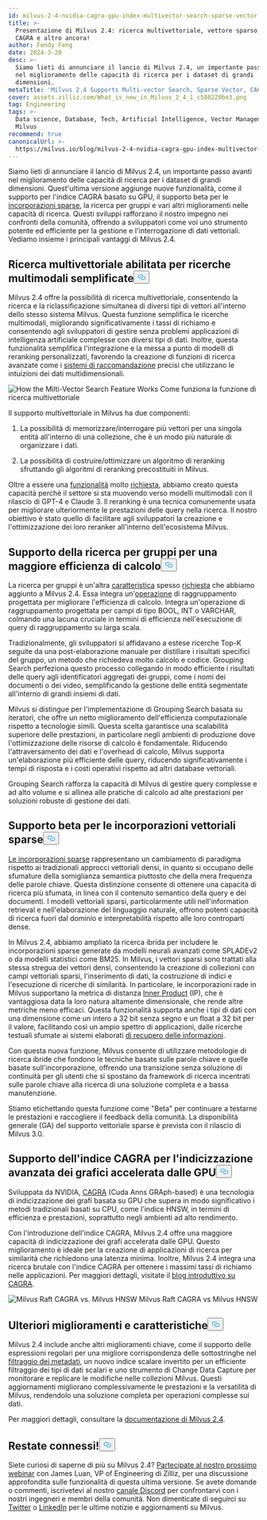 ```yaml
---
id: milvus-2-4-nvidia-cagra-gpu-index-multivector-search-sparse-vector-support.md
title: >-
  Presentazione di Milvus 2.4: ricerca multivettoriale, vettore sparso, indice
  CAGRA e altro ancora!
author: Fendy Feng
date: 2024-3-20
desc: >-
  Siamo lieti di annunciare il lancio di Milvus 2.4, un importante passo avanti
  nel miglioramento delle capacità di ricerca per i dataset di grandi
  dimensioni.
metaTitle: 'Milvus 2.4 Supports Multi-vector Search, Sparse Vector, CAGRA, and More!'
cover: assets.zilliz.com/What_is_new_in_Milvus_2_4_1_c580220be3.png
tag: Engineering
tags: >-
  Data science, Database, Tech, Artificial Intelligence, Vector Management,
  Milvus
recommend: true
canonicalUrl: >-
  https://milvus.io/blog/milvus-2-4-nvidia-cagra-gpu-index-multivector-search-sparse-vector-support.md
---
```

<p>Siamo lieti di annunciare il lancio di Milvus 2.4, un importante passo avanti nel miglioramento delle capacità di ricerca per i dataset di grandi dimensioni. Quest'ultima versione aggiunge nuove funzionalità, come il supporto per l'indice CAGRA basato su GPU, il supporto beta per le <a href="https://zilliz.com/learn/sparse-and-dense-embeddings">incorporazioni sparse</a>, la ricerca per gruppi e vari altri miglioramenti nelle capacità di ricerca. Questi sviluppi rafforzano il nostro impegno nei confronti della comunità, offrendo a sviluppatori come voi uno strumento potente ed efficiente per la gestione e l'interrogazione di dati vettoriali. Vediamo insieme i principali vantaggi di Milvus 2.4.</p>
<h2 id="Enabled-Multi-vector-Search-for-Simplified-Multimodal-Searches" class="common-anchor-header">Ricerca multivettoriale abilitata per ricerche multimodali semplificate<button data-href="#Enabled-Multi-vector-Search-for-Simplified-Multimodal-Searches" class="anchor-icon" translate="no">
      <svg translate="no"
        aria-hidden="true"
        focusable="false"
        height="20"
        version="1.1"
        viewBox="0 0 16 16"
        width="16"
      >
        <path
          fill="#0092E4"
          fill-rule="evenodd"
          d="M4 9h1v1H4c-1.5 0-3-1.69-3-3.5S2.55 3 4 3h4c1.45 0 3 1.69 3 3.5 0 1.41-.91 2.72-2 3.25V8.59c.58-.45 1-1.27 1-2.09C10 5.22 8.98 4 8 4H4c-.98 0-2 1.22-2 2.5S3 9 4 9zm9-3h-1v1h1c1 0 2 1.22 2 2.5S13.98 12 13 12H9c-.98 0-2-1.22-2-2.5 0-.83.42-1.64 1-2.09V6.25c-1.09.53-2 1.84-2 3.25C6 11.31 7.55 13 9 13h4c1.45 0 3-1.69 3-3.5S14.5 6 13 6z"
        ></path>
      </svg>
    </button></h2><p>Milvus 2.4 offre la possibilità di ricerca multivettoriale, consentendo la ricerca e la riclassificazione simultanea di diversi tipi di vettori all'interno dello stesso sistema Milvus. Questa funzione semplifica le ricerche multimodali, migliorando significativamente i tassi di richiamo e consentendo agli sviluppatori di gestire senza problemi applicazioni di intelligenza artificiale complesse con diversi tipi di dati. Inoltre, questa funzionalità semplifica l'integrazione e la messa a punto di modelli di reranking personalizzati, favorendo la creazione di funzioni di ricerca avanzate come i <a href="https://zilliz.com/vector-database-use-cases/recommender-system">sistemi di raccomandazione</a> precisi che utilizzano le intuizioni dei dati multidimensionali.</p>
<p>
  
   <span class="img-wrapper"> <img translate="no" src="https://assets.zilliz.com/How_the_multi_vector_search_feature_works_6c85961349.png" alt="How the Milti-Vector Search Feature Works" class="doc-image" id="how-the-milti-vector-search-feature-works" />
   </span> <span class="img-wrapper"> <span>Come funziona la funzione di ricerca multivettoriale</span> </span></p>
<p>Il supporto multivettoriale in Milvus ha due componenti:</p>
<ol>
<li><p>La possibilità di memorizzare/interrogare più vettori per una singola entità all'interno di una collezione, che è un modo più naturale di organizzare i dati.</p></li>
<li><p>La possibilità di costruire/ottimizzare un algoritmo di reranking sfruttando gli algoritmi di reranking precostituiti in Milvus.</p></li>
</ol>
<p>Oltre a essere una <a href="https://github.com/milvus-io/milvus/issues/25639">funzionalità</a> molto <a href="https://github.com/milvus-io/milvus/issues/25639">richiesta</a>, abbiamo creato questa capacità perché il settore si sta muovendo verso modelli multimodali con il rilascio di GPT-4 e Claude 3. Il reranking è una tecnica comunemente usata per migliorare ulteriormente le prestazioni delle query nella ricerca. Il nostro obiettivo è stato quello di facilitare agli sviluppatori la creazione e l'ottimizzazione dei loro reranker all'interno dell'ecosistema Milvus.</p>
<h2 id="Grouping-Search-Support-for-Enhanced-Compute-Efficiency" class="common-anchor-header">Supporto della ricerca per gruppi per una maggiore efficienza di calcolo<button data-href="#Grouping-Search-Support-for-Enhanced-Compute-Efficiency" class="anchor-icon" translate="no">
      <svg translate="no"
        aria-hidden="true"
        focusable="false"
        height="20"
        version="1.1"
        viewBox="0 0 16 16"
        width="16"
      >
        <path
          fill="#0092E4"
          fill-rule="evenodd"
          d="M4 9h1v1H4c-1.5 0-3-1.69-3-3.5S2.55 3 4 3h4c1.45 0 3 1.69 3 3.5 0 1.41-.91 2.72-2 3.25V8.59c.58-.45 1-1.27 1-2.09C10 5.22 8.98 4 8 4H4c-.98 0-2 1.22-2 2.5S3 9 4 9zm9-3h-1v1h1c1 0 2 1.22 2 2.5S13.98 12 13 12H9c-.98 0-2-1.22-2-2.5 0-.83.42-1.64 1-2.09V6.25c-1.09.53-2 1.84-2 3.25C6 11.31 7.55 13 9 13h4c1.45 0 3-1.69 3-3.5S14.5 6 13 6z"
        ></path>
      </svg>
    </button></h2><p>La ricerca per gruppi è un'altra <a href="https://github.com/milvus-io/milvus/issues/25343">caratteristica</a> spesso <a href="https://github.com/milvus-io/milvus/issues/25343">richiesta</a> che abbiamo aggiunto a Milvus 2.4. Essa integra un'<a href="https://github.com/milvus-io/milvus/issues/25343">operazione</a> di raggruppamento progettata per migliorare l'efficienza di calcolo. Integra un'operazione di raggruppamento progettata per campi di tipo BOOL, INT o VARCHAR, colmando una lacuna cruciale in termini di efficienza nell'esecuzione di query di raggruppamento su larga scala.</p>
<p>Tradizionalmente, gli sviluppatori si affidavano a estese ricerche Top-K seguite da una post-elaborazione manuale per distillare i risultati specifici del gruppo, un metodo che richiedeva molto calcolo e codice. Grouping Search perfeziona questo processo collegando in modo efficiente i risultati delle query agli identificatori aggregati dei gruppi, come i nomi dei documenti o dei video, semplificando la gestione delle entità segmentate all'interno di grandi insiemi di dati.</p>
<p>Milvus si distingue per l'implementazione di Grouping Search basata su iteratori, che offre un netto miglioramento dell'efficienza computazionale rispetto a tecnologie simili. Questa scelta garantisce una scalabilità superiore delle prestazioni, in particolare negli ambienti di produzione dove l'ottimizzazione delle risorse di calcolo è fondamentale. Riducendo l'attraversamento dei dati e l'overhead di calcolo, Milvus supporta un'elaborazione più efficiente delle query, riducendo significativamente i tempi di risposta e i costi operativi rispetto ad altri database vettoriali.</p>
<p>Grouping Search rafforza la capacità di Milvus di gestire query complesse e ad alto volume e si allinea alle pratiche di calcolo ad alte prestazioni per soluzioni robuste di gestione dei dati.</p>
<h2 id="Beta-Support-for-Sparse-Vector-Embeddings" class="common-anchor-header">Supporto beta per le incorporazioni vettoriali sparse<button data-href="#Beta-Support-for-Sparse-Vector-Embeddings" class="anchor-icon" translate="no">
      <svg translate="no"
        aria-hidden="true"
        focusable="false"
        height="20"
        version="1.1"
        viewBox="0 0 16 16"
        width="16"
      >
        <path
          fill="#0092E4"
          fill-rule="evenodd"
          d="M4 9h1v1H4c-1.5 0-3-1.69-3-3.5S2.55 3 4 3h4c1.45 0 3 1.69 3 3.5 0 1.41-.91 2.72-2 3.25V8.59c.58-.45 1-1.27 1-2.09C10 5.22 8.98 4 8 4H4c-.98 0-2 1.22-2 2.5S3 9 4 9zm9-3h-1v1h1c1 0 2 1.22 2 2.5S13.98 12 13 12H9c-.98 0-2-1.22-2-2.5 0-.83.42-1.64 1-2.09V6.25c-1.09.53-2 1.84-2 3.25C6 11.31 7.55 13 9 13h4c1.45 0 3-1.69 3-3.5S14.5 6 13 6z"
        ></path>
      </svg>
    </button></h2><p><a href="https://zilliz.com/learn/sparse-and-dense-embeddings">Le incorporazioni sparse</a> rappresentano un cambiamento di paradigma rispetto ai tradizionali approcci vettoriali densi, in quanto si occupano delle sfumature della somiglianza semantica piuttosto che della mera frequenza delle parole chiave. Questa distinzione consente di ottenere una capacità di ricerca più sfumata, in linea con il contenuto semantico della query e dei documenti. I modelli vettoriali sparsi, particolarmente utili nell'information retrieval e nell'elaborazione del linguaggio naturale, offrono potenti capacità di ricerca fuori dal dominio e interpretabilità rispetto alle loro controparti dense.</p>
<p>In Milvus 2.4, abbiamo ampliato la ricerca ibrida per includere le incorporazioni sparse generate da modelli neurali avanzati come SPLADEv2 o da modelli statistici come BM25. In Milvus, i vettori sparsi sono trattati alla stessa stregua dei vettori densi, consentendo la creazione di collezioni con campi vettoriali sparsi, l'inserimento di dati, la costruzione di indici e l'esecuzione di ricerche di similarità. In particolare, le incorporazioni rade in Milvus supportano la metrica di distanza <a href="https://zilliz.com/blog/similarity-metrics-for-vector-search#Inner-Product">Inner Product</a> (IP), che è vantaggiosa data la loro natura altamente dimensionale, che rende altre metriche meno efficaci. Questa funzionalità supporta anche i tipi di dati con una dimensione come un intero a 32 bit senza segno e un float a 32 bit per il valore, facilitando così un ampio spettro di applicazioni, dalle ricerche testuali sfumate ai sistemi elaborati <a href="https://zilliz.com/learn/information-retrieval-metrics">di recupero delle informazioni</a>.</p>
<p>Con questa nuova funzione, Milvus consente di utilizzare metodologie di ricerca ibride che fondono le tecniche basate sulle parole chiave e quelle basate sull'incorporazione, offrendo una transizione senza soluzione di continuità per gli utenti che si spostano da framework di ricerca incentrati sulle parole chiave alla ricerca di una soluzione completa e a bassa manutenzione.</p>
<p>Stiamo etichettando questa funzione come "Beta" per continuare a testarne le prestazioni e raccogliere il feedback della comunità. La disponibilità generale (GA) del supporto vettoriale sparse è prevista con il rilascio di Milvus 3.0.</p>
<h2 id="CAGRA-Index-Support-for-Advanced-GPU-Accelerated-Graph-Indexing" class="common-anchor-header">Supporto dell'indice CAGRA per l'indicizzazione avanzata dei grafici accelerata dalle GPU<button data-href="#CAGRA-Index-Support-for-Advanced-GPU-Accelerated-Graph-Indexing" class="anchor-icon" translate="no">
      <svg translate="no"
        aria-hidden="true"
        focusable="false"
        height="20"
        version="1.1"
        viewBox="0 0 16 16"
        width="16"
      >
        <path
          fill="#0092E4"
          fill-rule="evenodd"
          d="M4 9h1v1H4c-1.5 0-3-1.69-3-3.5S2.55 3 4 3h4c1.45 0 3 1.69 3 3.5 0 1.41-.91 2.72-2 3.25V8.59c.58-.45 1-1.27 1-2.09C10 5.22 8.98 4 8 4H4c-.98 0-2 1.22-2 2.5S3 9 4 9zm9-3h-1v1h1c1 0 2 1.22 2 2.5S13.98 12 13 12H9c-.98 0-2-1.22-2-2.5 0-.83.42-1.64 1-2.09V6.25c-1.09.53-2 1.84-2 3.25C6 11.31 7.55 13 9 13h4c1.45 0 3-1.69 3-3.5S14.5 6 13 6z"
        ></path>
      </svg>
    </button></h2><p>Sviluppata da NVIDIA, <a href="https://arxiv.org/abs/2308.15136">CAGRA</a> (Cuda Anns GRAph-based) è una tecnologia di indicizzazione dei grafi basata su GPU che supera in modo significativo i metodi tradizionali basati su CPU, come l'indice HNSW, in termini di efficienza e prestazioni, soprattutto negli ambienti ad alto rendimento.</p>
<p>Con l'introduzione dell'indice CAGRA, Milvus 2.4 offre una maggiore capacità di indicizzazione dei grafi accelerata dalle GPU. Questo miglioramento è ideale per la creazione di applicazioni di ricerca per similarità che richiedono una latenza minima. Inoltre, Milvus 2.4 integra una ricerca brutale con l'indice CAGRA per ottenere i massimi tassi di richiamo nelle applicazioni. Per maggiori dettagli, visitate il <a href="https://zilliz.com/blog/Milvus-introduces-GPU-index-CAGRA">blog introduttivo su CAGRA</a>.</p>
<p>
  
   <span class="img-wrapper"> <img translate="no" src="https://assets.zilliz.com/Milvus_raft_cagra_vs_milvus_hnsw_ffe0415ff5.png" alt="Milvus Raft CAGRA vs. Milvus HNSW" class="doc-image" id="milvus-raft-cagra-vs.-milvus-hnsw" />
   </span> <span class="img-wrapper"> <span>Milvus Raft CAGRA vs Milvus HNSW</span> </span></p>
<h2 id="Additional-Enhancements-and-Features" class="common-anchor-header">Ulteriori miglioramenti e caratteristiche<button data-href="#Additional-Enhancements-and-Features" class="anchor-icon" translate="no">
      <svg translate="no"
        aria-hidden="true"
        focusable="false"
        height="20"
        version="1.1"
        viewBox="0 0 16 16"
        width="16"
      >
        <path
          fill="#0092E4"
          fill-rule="evenodd"
          d="M4 9h1v1H4c-1.5 0-3-1.69-3-3.5S2.55 3 4 3h4c1.45 0 3 1.69 3 3.5 0 1.41-.91 2.72-2 3.25V8.59c.58-.45 1-1.27 1-2.09C10 5.22 8.98 4 8 4H4c-.98 0-2 1.22-2 2.5S3 9 4 9zm9-3h-1v1h1c1 0 2 1.22 2 2.5S13.98 12 13 12H9c-.98 0-2-1.22-2-2.5 0-.83.42-1.64 1-2.09V6.25c-1.09.53-2 1.84-2 3.25C6 11.31 7.55 13 9 13h4c1.45 0 3-1.69 3-3.5S14.5 6 13 6z"
        ></path>
      </svg>
    </button></h2><p>Milvus 2.4 include anche altri miglioramenti chiave, come il supporto delle espressioni regolari per una migliore corrispondenza delle sottostringhe nel <a href="https://zilliz.com/blog/metadata-filtering-with-zilliz-cloud-pipelines">filtraggio dei metadati</a>, un nuovo indice scalare invertito per un efficiente filtraggio dei tipi di dati scalari e uno strumento di Change Data Capture per monitorare e replicare le modifiche nelle collezioni Milvus. Questi aggiornamenti migliorano complessivamente le prestazioni e la versatilità di Milvus, rendendolo una soluzione completa per operazioni complesse sui dati.</p>
<p>Per maggiori dettagli, consultare la <a href="https://milvus.io/docs/release_notes.md">documentazione di Milvus 2.4</a>.</p>
<h2 id="Stay-Connected" class="common-anchor-header">Restate connessi!<button data-href="#Stay-Connected" class="anchor-icon" translate="no">
      <svg translate="no"
        aria-hidden="true"
        focusable="false"
        height="20"
        version="1.1"
        viewBox="0 0 16 16"
        width="16"
      >
        <path
          fill="#0092E4"
          fill-rule="evenodd"
          d="M4 9h1v1H4c-1.5 0-3-1.69-3-3.5S2.55 3 4 3h4c1.45 0 3 1.69 3 3.5 0 1.41-.91 2.72-2 3.25V8.59c.58-.45 1-1.27 1-2.09C10 5.22 8.98 4 8 4H4c-.98 0-2 1.22-2 2.5S3 9 4 9zm9-3h-1v1h1c1 0 2 1.22 2 2.5S13.98 12 13 12H9c-.98 0-2-1.22-2-2.5 0-.83.42-1.64 1-2.09V6.25c-1.09.53-2 1.84-2 3.25C6 11.31 7.55 13 9 13h4c1.45 0 3-1.69 3-3.5S14.5 6 13 6z"
        ></path>
      </svg>
    </button></h2><p>Siete curiosi di saperne di più su Milvus 2.4? <a href="https://zilliz.com/event/unlocking-advanced-search-capabilities-milvus">Partecipate al nostro prossimo webinar</a> con James Luan, VP of Engineering di Zilliz, per una discussione approfondita sulle funzionalità di questa ultima versione. Se avete domande o commenti, iscrivetevi al nostro <a href="https://discord.com/invite/8uyFbECzPX">canale Discord</a> per confrontarvi con i nostri ingegneri e membri della comunità. Non dimenticate di seguirci su <a href="https://twitter.com/milvusio">Twitter</a> o <a href="https://www.linkedin.com/company/the-milvus-project">LinkedIn</a> per le ultime notizie e aggiornamenti su Milvus.</p>
